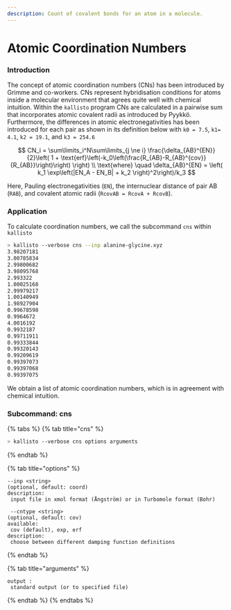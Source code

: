 ```yaml
---
description: Count of covalent bonds for an atom in a molecule.
---
```


# Atomic Coordination Numbers

### Introduction

The concept of atomic coordination numbers \(CNs\) has been introduced by Grimme and co-workers. CNs represent hybridisation conditions for atoms inside a molecular environment that agrees quite well with chemical intuition. Within the `kallisto` program CNs are calculated in a pairwise sum that incorporates atomic covalent radii as introduced by Pyykkö. Furthermore, the differences in atomic electronegativities has been introduced for each pair as shown in its definition below with `k0 = 7.5`, `k1= 4.1`, `k2 = 19.1`, and `k3 = 254.6`

$$
CN_i = \sum\limits_i^N\sum\limits_{j \ne i} \frac{\delta_{AB}^{EN}}{2}\left( 1 + \text{erf}\left(-k_0\left(\frac{R_{AB}-R_{AB}^{cov}}{R_{AB}}\right)\right) \right)
\\
\text{where} \quad \delta_{AB}^{EN} = \left( k_1 \exp\left(|EN_A - EN_B| + k_2 \right)^2\right)/k_3
$$

Here, Pauling electronegativities \(`EN`\), the internuclear distance of pair AB \(`RAB`\), and covalent atomic radii \(`RcovAB = RcovA + RcovB`\). 

### Application

To calculate coordination numbers, we call the subcommand `cns` within `kallisto`

```bash
> kallisto --verbose cns --inp alanine-glycine.xyz
3.98207181
3.00785834 
2.99800682 
3.98095768 
2.993322   
1.00025168
2.99979217 
1.00140949 
1.98927904 
0.99678598 
0.9964672  
4.0016192
0.9932187  
0.99711911 
0.99333844 
0.99320143 
0.99209619 
0.99397073
0.99397068 
0.99397075
```

We obtain a list of atomic coordination numbers, which is in agreement with chemical intuition.

### Subcommand: cns

{% tabs %}
{% tab title="cns" %}
```bash
> kallisto --verbose cns options arguments
```
{% endtab %}

{% tab title="options" %}
```
--inp <string> 
(optional, default: coord)
description: 
 input file in xmol format (Ångström) or in Turbomole format (Bohr)
 
 --cntype <string>
(optional, default: cov)
available:
 cov (default), exp, erf
description:
 choose between different damping function definitions
```
{% endtab %}

{% tab title="arguments" %}
```
output : 
 standard output (or to specified file)
```
{% endtab %}
{% endtabs %}

